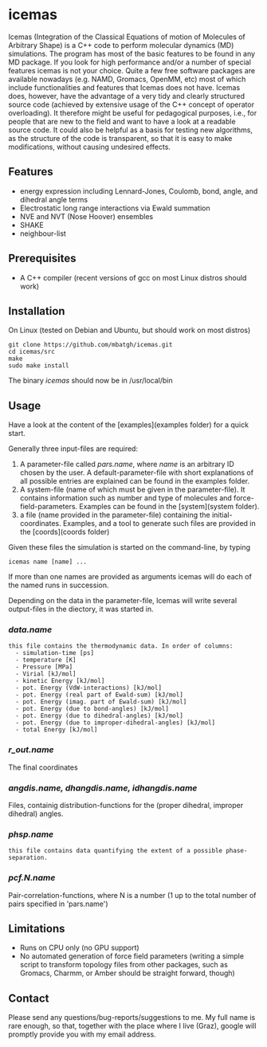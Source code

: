 
# icemas

Icemas (Integration of the Classical Equations of motion of Molecules of Arbitrary Shape) is a 
C++ code to perform molecular dynamics (MD) simulations. The program has most of the basic features to be found
in any MD package. If you look for high performance and/or a number of special features icemas is not your choice.
Quite a few free software packages are available nowadays (e.g. NAMD, Gromacs, OpenMM, etc) most of which
include functionalities and features that Icemas does not have. Icemas does, however, have the advantage of a very tidy and
clearly structured source code (achieved by extensive usage of the C++ concept of operator overloading). It therefore might
be useful for pedagogical purposes, i.e., for people that are new to the field and want to have a look at a readable source
code. It could also be helpful as a basis for testing new algorithms, as the structure of the code is transparent, so that it
is easy to make modifications, without causing undesired effects.

## Features

- energy expression including Lennard-Jones, Coulomb, bond, angle, and dihedral angle terms
- Electrostatic long range interactions via Ewald summation
- NVE and NVT (Nose Hoover) ensembles
- SHAKE
- neighbour-list

## Prerequisites

- A C++ compiler (recent versions of gcc on most Linux distros should work)

## Installation

On Linux (tested on Debian and Ubuntu, but should work on most distros)
```
git clone https://github.com/mbatgh/icemas.git
cd icemas/src
make
sudo make install
```
The binary *icemas* should now be in /usr/local/bin

## Usage

Have a look at the content of the [examples](examples folder) for a quick start.

Generally three input-files are required:

1. A parameter-file called *pars.name*, where *name* is an arbitrary ID chosen by the user.
A default-parameter-file with short explanations of all possible entries are explained can be found
in the examples folder.
2. A system-file (name of which must be given in the parameter-file). It contains information such
as number and type of molecules and force-field-parameters. Examples can be found in the [system](system folder).
3. a file (name provided in the parameter-file) containing the initial-coordinates. Examples, and a tool
to generate such files are provided in the [coords](coords folder)

Given these files the simulation is started on the command-line, by typing
```
icemas name [name] ...
```
If more than one names are provided as arguments icemas will do each of the named runs in succession.

Depending on the data in the parameter-file, Icemas will
write several output-files in the diectory, it was started in.

### *data.name*
    this file contains the thermodynamic data. In order of columns:
      - simulation-time [ps]
      - temperature [K]
      - Pressure [MPa]
      - Virial [kJ/mol]
      - kinetic Energy [kJ/mol]
      - pot. Energy (VdW-interactions) [kJ/mol]
      - pot. Energy (real part of Ewald-sum) [kJ/mol]
      - pot. Energy (imag. part of Ewald-sum) [kJ/mol]
      - pot. Energy (due to bond-angles) [kJ/mol]
      - pot. Energy (due to dihedral-angles) [kJ/mol]
      - pot. Energy (due to improper-dihedral-angles) [kJ/mol]    
      - total Energy [kJ/mol]

### *r_out.name*
The final coordinates

### *angdis.name, dhangdis.name, idhangdis.name*
Files, containig distribution-functions for the (proper dihedral,
improper dihedral) angles.

### *phsp.name*
    this file contains data quantifying the extent of a possible phase-separation. 

### *pcf.N.name*
Pair-correlation-functions, where N is a number (1 up to the
total number of pairs specified in 'pars.name')

## Limitations

- Runs on CPU only (no GPU support)
- No automated generation of force field parameters (writing a simple script to transform topology files
  from other packages, such as Gromacs, Charmm, or Amber should be straight forward, though)

## Contact

Please send any questions/bug-reports/suggestions to me. My full name is rare enough, so that,
together with the place where I live (Graz), google will promptly provide you with my email address.

